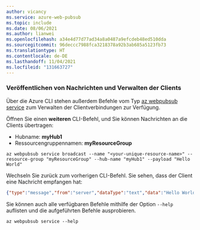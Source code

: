 ```yaml
---
author: vicancy
ms.service: azure-web-pubsub
ms.topic: include
ms.date: 08/06/2021
ms.author: lianwei
ms.openlocfilehash: a34e4d77d77ad34a8a0487a9efcdeb48ed510dda
ms.sourcegitcommit: 96deccc7988fca3218378a92b3ab685a5123fb73
ms.translationtype: HT
ms.contentlocale: de-DE
ms.lasthandoff: 11/04/2021
ms.locfileid: "131663727"
---
```

### <a name="publish-messages-and-manage-the-clients"></a>Veröffentlichen von Nachrichten und Verwalten der Clients

Über die Azure CLI stehen außerdem Befehle vom Typ [az webpubsub service](/cli/azure/webpubsub/service) zum Verwalten der Clientverbindungen zur Verfügung.

Öffnen Sie einen **weiteren** CLI-Befehl, und Sie können Nachrichten an die Clients übertragen:

- Hubname: **myHub1**
- Ressourcengruppennamen: **myResourceGroup**

```azurecli-interactive
az webpubsub service broadcast --name "<your-unique-resource-name>" --resource-group "myResourceGroup" --hub-name "myHub1" --payload "Hello World"
```

Wechseln Sie zurück zum vorherigen CLI-Befehl. Sie sehen, dass der Client eine Nachricht empfangen hat:
```JSON
{"type":"message","from":"server","dataType":"text","data":"Hello World"}
```

Sie können auch alle verfügbaren Befehle mithilfe der Option `--help` auflisten und die aufgeführten Befehle ausprobieren.

```azurecli-interactive
az webpubsub service --help
```
